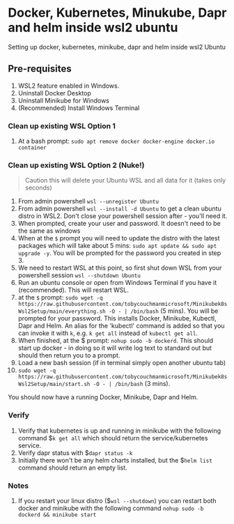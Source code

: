 # Docker, Kubernetes, Minukube, Dapr and helm inside wsl2 ubuntu
Setting up docker, kubernetes, minikube, dapr and helm inside wsl2 Ubuntu

## Pre-requisites
1. WSL2 feature enabled in Windows.
1. Uninstall Docker Desktop
1. Uninstall Minikube for Windows
1. (Recommended) Install Windows Terminal

### Clean up existing WSL Option 1
1. At a bash prompt: `sudo apt remove docker docker-engine docker.io container`

### Clean up existing WSL Option 2 (Nuke!)
> Caution this will delete your Ubuntu WSL and all data for it (takes only seconds)
1. From admin powershell `wsl --unregister Ubuntu`
1. From admin powershell `wsl --install -d Ubuntu` to get a clean ubuntu distro in WSL2. Don't close your powershell session after - you'll need it.
1. When prompted, create your user and password. It doesn't need to be the same as windows
1. When at the `$` prompt you will need to update the distro with the latest packages which will take about 5 mins: `sudo apt update && sudo apt upgrade -y`. You will be prompted for the password you created in step 3.
1. We need to restart WSL at this point, so first shut down WSL from your powershell session `wsl --shutdown Ubuntu`
1. Run an ubuntu console or open from Windows Terminal if you have it (recommended). This will restart WSL.
1. at the `$` prompt: `sudo wget -q https://raw.githubusercontent.com/tobycouchmanmicrosoft/Minikubek8sWsl2Setup/main/everything.sh -O - | /bin/bash` (5 mins). You will be prompted for your password. This installs Docker, Minikube, Kubectl, Dapr and Helm. An alias for the 'kubectl' command is added so that you can invoke it with `k`, e.g. `k get all` instead of `kubectl get all`.
1. When finished, at the $ prompt: `nohup sudo -b dockerd`. This should start up docker - in doing so it will write log text to standard out but should then return you to a prompt.
1. Load a new bash session (if in terminal simply open another ubuntu tab)
1. `sudo wget -q https://raw.githubusercontent.com/tobycouchmanmicrosoft/Minikubek8sWsl2Setup/main/start.sh -O - | /bin/bash` (3 mins).

You should now have a running Docker, Minikube, Dapr and Helm.

### Verify
1. Verify that kubernetes is up and running in minikube with the following command $`k get all` which should return the service/kubernetes service.
2. Verify dapr status with $`dapr status -k`
3. Initially there won't be any helm charts installed, but the $`helm list` command should return an empty list.

### Notes
1. If you restart your linux distro ($`wsl --shutdown`) you can restart both docker and minikube with the following command `nohup sudo -b dockerd && minikube start`
